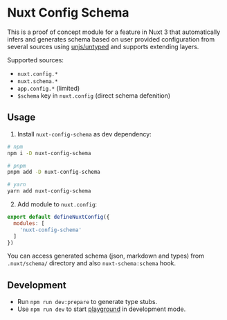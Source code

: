 # Nuxt Config Schema

This is a proof of concept module for a feature in Nuxt 3 that automatically infers and generates schema based on user provided configuration from several sources using [unjs/untyped](https://github.com/unjs/untyped) and supports extending layers.

Supported sources:

  - `nuxt.config.*`
  - `nuxt.schema.*`
  - `app.config.*` (limited)
  - `$schema` key in `nuxt.config` (direct schema defenition)

## Usage


1. Install `nuxt-config-schema` as dev dependency:

```sh
# npm
npm i -D nuxt-config-schema

# pnpm
pnpm add -D nuxt-config-schema

# yarn
yarn add nuxt-config-schema
```

2. Add module to `nuxt.config`:

```js
export default defineNuxtConfig({
  modules: [
    'nuxt-config-schema'
  ]
})
```

You can access generated schema (json, markdown and types) from `.nuxt/schema/` directory and also `nuxt-schema:schema` hook.

## Development

- Run `npm run dev:prepare` to generate type stubs.
- Use `npm run dev` to start [playground](./playground) in development mode.
